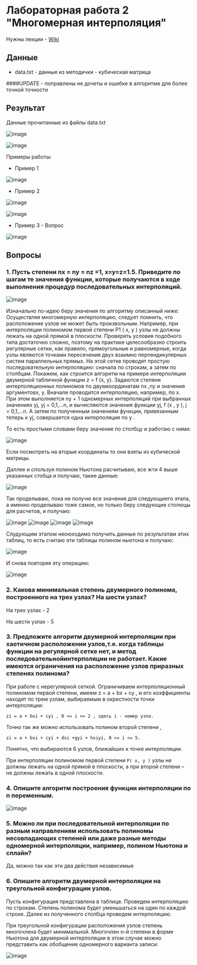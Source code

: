 # Лабораторная работа 2 "Многомерная интерполяция"

Нужны лекции - [Wiki](https://github.com/Mansurow/IU7-w-2020/wiki#4-%D1%81%D0%B5%D0%BC%D0%B5%D1%81%D1%82%D1%80)

## Данные 
- data.txt - данные из методички - кубическая матрица

####UPDATE - поправлены не дочеты и ошибке в алгоритме для более точной точности

## Результат

Данные прочитанные из файлы data.txt

![image](https://user-images.githubusercontent.com/62243773/157331137-36f41969-99ec-422a-ac1e-a6443870a08e.png)

![image](https://user-images.githubusercontent.com/62243773/157331182-cd51832d-4d39-4d84-98cd-32c058d32a4f.png)

Примеры работы:

- Пример 1

![image](https://user-images.githubusercontent.com/62243773/157331445-3d5f755b-1557-4acb-b562-291acab2dc8d.png)

- Пример 2

![image](https://user-images.githubusercontent.com/62243773/157331977-06384586-1315-49d4-ba14-f49e251292dc.png)

![image](https://user-images.githubusercontent.com/62243773/157332019-fd258eef-8da5-4e1f-a752-3d71585f896e.png)

- Пример 3 - Вопрос 

![image](https://user-images.githubusercontent.com/62243773/157332112-01a2b5f1-b9b2-4d6f-a31d-d69cfd4c6b42.png)


## Вопросы

### 1. Пусть степени nx = ny = nz =1, x=y=z=1.5. Приведите по шагам те значения функции, которые получаются в ходе выполнения процедур последовательных интерполяций. 

![image](https://user-images.githubusercontent.com/62243773/157334522-740cc3d7-3dda-4ee4-84a2-5b2b4b2ec41a.png)


Изначально по-идею беру значения по алгоритму описанный ниже:
Осуществляя многомерную интерполяцию, следует помнить, что расположение
узлов не может быть произвольным. Например, при интерполяции полиномом первой
степени P1 ( x, y ) узлы не должны лежать на одной прямой в плоскости. Проверять условия
подобного типа достаточно сложно, поэтому на практике целесообразно строить регулярные
сетки, как правило, прямоугольные и равномерные, когда узлы являются точками
пересечения двух взаимно перпендикулярных систем параллельных прямых. На этой сетке
проводят простую последовательную интерполяцию: сначала по строкам, а затем по
столбцам.
Покажем, как строится алгоритм на примере интерполяции двумерной табличной
функции z = f (x, y). Задаются степени интерполяционных полиномов по двумкоординатам nx ,ny и значения аргументовx, y. 
Вначале проводится интерполяцию, например, по x. При этом выполняется ny + 1 одномерных интерполяций при выбранных
значениях yj, yj = 0,1,...n, и вычисляются значения функции yj, f (x , y ), j = 0,1,...n. А затем по полученным значениям функции, привязанным теперь к yj, совершается одна интерполяция по y . 

То есть простыми словами беру значение по столбцу и работаю с ними:

![image](https://user-images.githubusercontent.com/62243773/157334583-e1a6872d-1edd-4d81-a845-e51ddb88482d.png)

Если посмотреть на вторые координаты то они взяты из кубической матрицы.

Даллее и спользуя полином Ньютона расчитываю, все жти 4 выше указанных стобца и получаю, такие данные:

![image](https://user-images.githubusercontent.com/62243773/157334880-01b17f65-257f-4a0d-80e4-94280457ffb6.png)

Так проделываю, пока не получю все значения для следующиего этапа, а именно проделываю тоже самое, но только беру следующие столюцы для расчетов, и получаю:

![image](https://user-images.githubusercontent.com/62243773/157335165-eb30f0c8-32f6-48da-84c0-a6d40b30f52e.png)
![image](https://user-images.githubusercontent.com/62243773/157335211-c1788346-8a78-43a3-ac57-035b047e1bb1.png)
![image](https://user-images.githubusercontent.com/62243773/157335234-4da13e32-7f15-49b1-8c5e-e8332550f657.png)
![image](https://user-images.githubusercontent.com/62243773/157335251-d6ea5d49-7527-4298-b1fa-ba68ac883322.png)

Слудующим этапом неоюходимо получить данные по результатам этих таблиц, то есть считаю эти таблицы полином ньютона и получаю:

![image](https://user-images.githubusercontent.com/62243773/157335407-b980b94e-4847-4fa9-8241-9122b68611a7.png)

И снова повторяя эту операцию:

![image](https://user-images.githubusercontent.com/62243773/157335458-b486966e-8bca-432a-b933-80e81cbf3cb3.png)


### 2. Какова минимальная степень двумерного полинома, построенного на трех узлах? На шести узлах?

На трех узлах - 2

На шести узлах - 5

### 3. Предложите алгоритм двумерной интерполяции при хаотичном расположении узлов,т.е. когда таблицы функции на регулярной сетке нет, и метод последовательнойинтерполяции не работает. Какие имеются ограничения на расположение узлов приразных степенях полинома?

При работе с нерегулярной сеткой. Ограничиваем интерполяционный
полиномом первой степени, имеем z = a + bx + cy , и его коэффициенты
находят по трем узлам, выбираемым в окрестности точки интерполяции:

`zi = a + bxi + cyi , 0 <= i <= 2 , здесь i - номер узла.`

Точно так же
можно использовать полином второй степени , 

`zi = a + bxi + cyi + dxi +gyi + hxiyi, 0 <= i <= 5.`

Понятно, что выбираются 6 узлов, ближайших к
точке интерполяции.

При интерполяции полиномом первой степени `P( x, y )` узлы не должны
лежать на одной прямой в плоскости, а при второй степени – не должны лежать в одной плоскости.

### 4. Опишите алгоритм построения функции интерполяции по n переменным.

![image](https://user-images.githubusercontent.com/62243773/157412031-4a82c3d7-e6f6-42cc-b4b4-7b31a5782538.png)

### 5. Можно ли при последовательной интерполяции по разным направлениям использовать полиномы несовпадающих степеней или даже разные методы одномерной интерполяции, например, полином Ньютона и сплайн?

Да, можно так как эти два действия независимые

### 6. Опишите алгоритм двумерной интерполяции на треугольной конфигурации узлов.

Пусть конфигурация представлена в таблице.
Проведем интерполяцию по строкам. Степень полинома будет уменьшаться на один по каждой строке. Далее из полученного столбца проведем интерполяцию. 

При треугольной конфигурации расположения узлов степень многочлена
будет минимальной. Многочлен n-й степени в форме Ньютона для двумерной
интерполяции в этом случае можно представить как обобщение одномерного
варианта записи: 

![image](https://user-images.githubusercontent.com/62243773/157413295-ef5ee0af-bcc6-47ab-9e63-814d73af5a0a.png)

